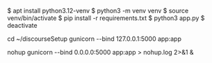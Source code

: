 $ apt install python3.12-venv
$ python3 -m venv venv
$ source venv/bin/activate
$ pip install -r requirements.txt
$ python3 app.py
$ deactivate

cd ~/discourseSetup
gunicorn --bind 127.0.0.1:5000 app:app

nohup gunicorn --bind 0.0.0.0:5000 app:app > nohup.log 2>&1 &